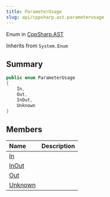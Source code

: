 ```yaml
---
title: ParameterUsage
slug: api/cppsharp.ast.parameterusage
---
```

Enum in [CppSharp.AST](/api/cppsharp/ast)

Inherits from `System.Enum`

## Summary



```csharp
public enum ParameterUsage
{
    In,
    Out,
    InOut,
    Unknown
}
```

## Members

|Name|Description|
|:---|:---|
|[In](/api/cppsharp/ast/parameterusage/in)||
|[InOut](/api/cppsharp/ast/parameterusage/inout)||
|[Out](/api/cppsharp/ast/parameterusage/out)||
|[Unknown](/api/cppsharp/ast/parameterusage/unknown)||

